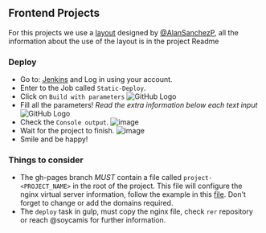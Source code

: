 ## Frontend Projects

For this projects we use a [layout](https://github.com/BlickLabs/generator-frontend-dev) designed by 
[@AlanSanchezP](https://github.com/AlanSanchezP), all the information about the use of the layout is in the project Readme

### Deploy

* Go to: [Jenkins](https://ci.getmore.mx) and Log in using your account.
* Enter to the Job called `Static-Deploy`.
* Click on `Build with parameters`
![GitHub Logo](http://storage2.static.itmages.com/i/17/1026/h_1509054148_9324129_c1ba19031d.png)
* Fill all the parameters! *Read the extra information below each text input*
![GitHub Logo](http://storage7.static.itmages.com/i/17/1026/h_1509054344_7964986_75254aa755.png)
* Check the `Console output`.
![image](http://storage2.static.itmages.com/i/17/1026/h_1509054567_1178098_cf372e95e7.png)
* Wait for the project to finish.
![image](http://storage6.static.itmages.com/i/17/1026/h_1509054784_5368519_35e44d2db4.png)
* Smile and be happy!

### Things to consider

* The gh-pages branch *MUST* contain a file called `project-<PROJECT_NAME>` in the root of the project. This file will configure the nginx virtual server information, follow the example in this [file](https://github.com/BlickLabs/DevOps/blob/master/resources/frontend-server). Don't forget to change or add the domains required.
* The `deploy` task in gulp, must copy the nginx file, check `rer` repository or reach @soycamis for further information.

